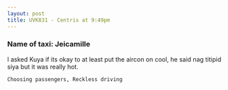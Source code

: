 ```yaml
---
layout: post
title: UVK831 - Centris at 9:49pm
---
```


### Name of taxi: Jeicamille

I asked Kuya if its okay to at least put the aircon on cool, he said nag titipid siya but it was really hot.

```Choosing passengers, Reckless driving```
